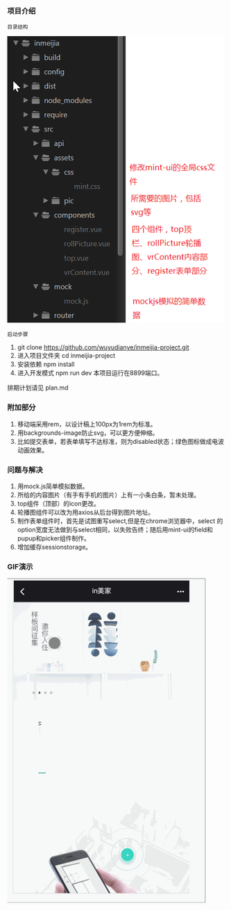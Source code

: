 ### 项目介绍

	目录结构
![目录结构](./src/assets/pic/项目目录结构.png)

	启动步骤
1. git clone  https://github.com/wuyudianye/inmeijia-project.git
2. 进入项目文件夹 cd inmeijia-project
3. 安装依赖 	npm install
4. 进入开发模式 npm run dev  本项目运行在8899端口。

排期计划请见 plan.md

### 附加部分

1. 移动端采用rem，以设计稿上100px为1rem为标准。
2. 用backgrounds-image防止svg，可以更方便伸缩。
3. 比如提交表单，若表单填写不达标准，则为disabled状态；绿色图标做成电波动画效果。

### 问题与解决
1. 用mock.js简单模拟数据。
2. 所给的内容图片（有手有手机的图片）上有一小条白条，暂未处理。
3. top组件（顶部）的icon更改。
4. 轮播图组件可以改为用axios从后台得到图片地址。
5. 制作表单组件时，首先是试图重写select,但是在chrome浏览器中，select 的option宽度无法做到与select相同，以失败告终；随后用mint-ui的field和pupup和picker组件制作。
6. 增加缓存sessionstorage。

### GIF演示
![演示](./src/assets/pic/show.gif)







